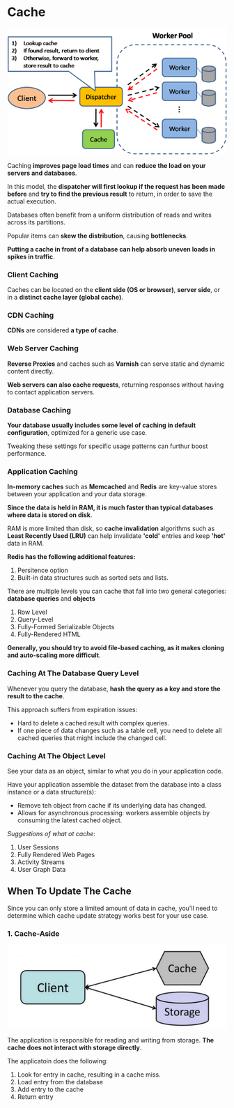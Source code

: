 # Cache 

![cache1](./cache.png)

Caching **improves page load times** and can **reduce the load on your servers and databases**. 

In this model, the **dispatcher will first lookup if the request has been made before** and **try to find the previous result** to return, in order to save the actual execution. 


Databases often benefit from a uniform distribution of reads and writes across its partitions. 

Popular items can **skew the distribution**, causing **bottlenecks**.

**Putting a cache in front of a database can help absorb uneven loads in spikes in traffic**. 


### Client Caching 

Caches can be located on the **client side (OS or browser)**, **server side**, or in a **distinct cache layer (global cache)**.


### CDN Caching 

**CDNs** are considered **a type of cache**.


### Web Server Caching 

**Reverse Proxies** and caches such as **Varnish** can serve static and dynamic content directly. 

**Web servers can also cache requests**, returning responses without having to contact application servers. 


### Database Caching 

**Your database usually includes some level of caching in default configuration**, optimized for a generic use case. 

Tweaking these settings for specific usage patterns can furthur boost performance. 


### Application Caching 

**In-memory caches** such as **Memcached** and **Redis** are key-value stores between your application and your data storage. 

**Since the data is held in RAM, it is much faster than typical databases where data is stored on disk**. 

RAM is more limited than disk, so **cache invalidation** algorithms such as **Least Recently Used (LRU)** can help invalidate **'cold'** entries and keep **'hot'** data in RAM. 


**Redis has the following additional features:**

1. Persitence option 
2. Built-in data structures such as sorted sets and lists. 


There are multiple levels you can cache that fall into two general categories: **database queries** and **objects**

1. Row Level 
2. Query-Level 
3. Fully-Formed Serializable Objects 
4. Fully-Rendered HTML


**Generally, you should try to avoid file-based caching, as it makes cloning and auto-scaling more difficult**. 


### Caching At The Database Query Level 

Whenever you query the database, **hash the query as a key and store the result to the cache**.

This approach suffers from expiration issues: 

- Hard to delete a cached result with complex queries. 
- If one piece of data changes such as a table cell, you need to delete all cached queries that might include the changed cell. 


### Caching At The Object Level 

See your data as an object, similar to what you do in your application code. 

Have your application assemble the dataset from the database into a class instance or a data structure(s): 

- Remove teh object from cache if its underlying data has changed. 
- Allows for asynchronous processing: workers assemble objects by consuming the latest cached object. 

*Suggestions of what ot cache*:

1. User Sessions 
2. Fully Rendered Web Pages 
3. Activity Streams 
4. User Graph Data 


## When To Update The Cache 

Since you can only store a limited amount of data in cache, you'll need to determine which cache update strategy works best for your use case. 


### 1. Cache-Aside

![cache2](./cache_aside.png)

The application is responsible for reading and writing from storage. **The cache does not interact with storage directly**. 

The applicatoin does the following: 

1. Look for entry in cache, resulting in a cache miss. 
2. Load entry from the database 
3. Add entry to the cache 
4. Return entry